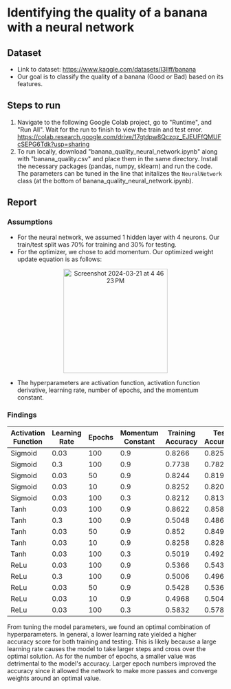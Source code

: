 # Identifying the quality of a banana with a neural network

## Dataset
- Link to dataset: https://www.kaggle.com/datasets/l3llff/banana
- Our goal is to classify the quality of a banana (Good or Bad) based on its features.

## Steps to run
1. Navigate to the following Google Colab project, go to "Runtime", and "Run All". Wait for the run to finish to view the train and test error.
https://colab.research.google.com/drive/17gtdpw8Qczqz_EJEUFfQMUFcSEPG6Tdk?usp=sharing
2. To run locally, download "banana_quality_neural_network.ipynb" along with "banana_quality.csv" and place them in the same directory. Install the necessary packages (pandas, numpy, sklearn) and run the code. The parameters can be tuned in the line that initalizes the `NeuralNetwork` class (at the bottom of banana_quality_neural_network.ipynb).

## Report

### Assumptions
- For the neural network, we assumed 1 hidden layer with 4 neurons. Our train/test split was 70% for training and 30% for testing.
- For the optimizer, we chose to add momentum. Our optimized weight update equation is as follows:
<p align="center">
  <img width="242" alt="Screenshot 2024-03-21 at 4 46 23 PM"  src="https://github.com/iamudyavar/banana_quality_neural_network/assets/75750607/bfb40802-1621-429a-abad-3f26e51417a7">
</p>

- The hyperparameters are activation function, activation function derivative, learning rate, number of epochs, and the momentum constant.

### Findings
| Activation Function | Learning Rate | Epochs | Momentum Constant | Training Accuracy | Test Accuracy |
| ------------------- | ------------- | ------ | ----------------- | ----------------- | ------------- |
| Sigmoid             | 0.03          | 100    | 0.9               | 0.8266            | 0.8258        |
| Sigmoid             | 0.3           | 100    | 0.9               | 0.7738            | 0.7824        |
| Sigmoid             | 0.03          | 50     | 0.9               | 0.8244            | 0.8196        |
| Sigmoid             | 0.03          | 10     | 0.9               | 0.8252            | 0.8206        |
| Sigmoid             | 0.03          | 100    | 0.3               | 0.8212            | 0.8138        |
| Tanh                | 0.03          | 100    | 0.9               | 0.8622            | 0.8588        |
| Tanh                | 0.3           | 100    | 0.9               | 0.5048            | 0.4862        |
| Tanh                | 0.03          | 50     | 0.9               | 0.852             | 0.8496        |
| Tanh                | 0.03          | 10     | 0.9               | 0.8258            | 0.8284        |
| Tanh                | 0.03          | 100    | 0.3               | 0.5019            | 0.4929        |
| ReLu                | 0.03          | 100    | 0.9               | 0.5366            | 0.5432        |
| ReLu                | 0.3           | 100    | 0.9               | 0.5006            | 0.4964        |
| ReLu                | 0.03          | 50     | 0.9               | 0.5428            | 0.5366        |
| ReLu                | 0.03          | 10     | 0.9               | 0.4968            | 0.5048        |
| ReLu                | 0.03          | 100    | 0.3               | 0.5832            | 0.5782        |

From tuning the model parameters, we found an optimal combination of hyperparameters. In general, a lower learning rate yielded a higher accuracy score for both training and testing. This is likely because a large learning rate causes the model to take larger steps and cross over the optimal solution. As for the number of epochs, a smaller value was detrimental to the model's accuracy. Larger epoch numbers improved the accuracy since it allowed the network to make more passes and converge weights around an optimal value.





